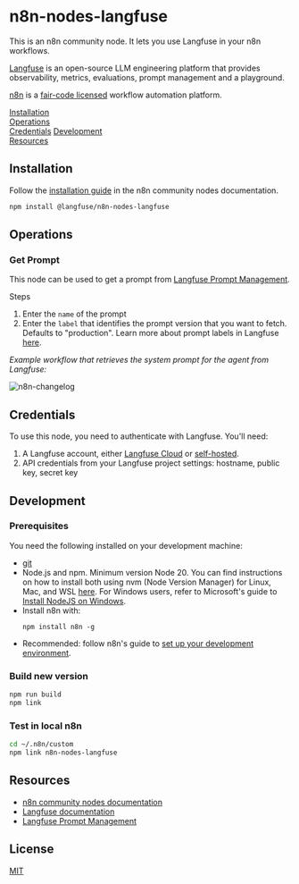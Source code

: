 # n8n-nodes-langfuse

This is an n8n community node. It lets you use Langfuse in your n8n workflows.

[Langfuse](https://langfuse.com) is an open-source LLM engineering platform that provides observability, metrics, evaluations, prompt management and a playground.

[n8n](https://n8n.io/) is a [fair-code licensed](https://docs.n8n.io/reference/license/) workflow automation platform.

[Installation](#installation)  
[Operations](#operations)  
[Credentials](#credentials)
[Development](#development)  
[Resources](#resources)

## Installation

Follow the [installation guide](https://docs.n8n.io/integrations/community-nodes/installation/) in the n8n community nodes documentation.

```bash
npm install @langfuse/n8n-nodes-langfuse
```

## Operations

### Get Prompt

This node can be used to get a prompt from [Langfuse Prompt Management](https://langfuse.com/docs/prompts).

Steps

1. Enter the `name` of the prompt
2. Enter the `label` that identifies the prompt version that you want to fetch. Defaults to "production". Learn more about prompt labels in Langfuse [here](https://langfuse.com/docs/prompts/get-started#labels).

_Example workflow that retrieves the system prompt for the agent from Langfuse:_

![n8n-changelog](https://github.com/user-attachments/assets/4d224c2f-86b6-4ad4-a64a-45c7fe6e3595)

## Credentials

To use this node, you need to authenticate with Langfuse. You'll need:

1. A Langfuse account, either [Langfuse Cloud](https://cloud.langfuse.com) or [self-hosted](https://langfuse.com/self-hosting).
2. API credentials from your Langfuse project settings: hostname, public key, secret key

## Development

### Prerequisites

You need the following installed on your development machine:

- [git](https://git-scm.com/downloads)
- Node.js and npm. Minimum version Node 20. You can find instructions on how to install both using nvm (Node Version Manager) for Linux, Mac, and WSL [here](https://github.com/nvm-sh/nvm). For Windows users, refer to Microsoft's guide to [Install NodeJS on Windows](https://docs.microsoft.com/en-us/windows/dev-environment/javascript/nodejs-on-windows).
- Install n8n with:
  ```
  npm install n8n -g
  ```
- Recommended: follow n8n's guide to [set up your development environment](https://docs.n8n.io/integrations/creating-nodes/build/node-development-environment/).

### Build new version

```bash
npm run build
npm link
```

### Test in local n8n

```bash
cd ~/.n8n/custom
npm link n8n-nodes-langfuse
```

## Resources

- [n8n community nodes documentation](https://docs.n8n.io/integrations/#community-nodes)
- [Langfuse documentation](https://langfuse.com/docs)
- [Langfuse Prompt Management](https://langfuse.com/docs/prompts)

## License

[MIT](https://github.com/langfuse/n8n-nodes-langfuse/blob/master/LICENSE.md)
